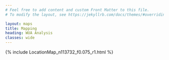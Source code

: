 ```yaml
---
# Feel free to add content and custom Front Matter to this file.
# To modify the layout, see https://jekyllrb.com/docs/themes/#overriding-theme-defaults

layout: maps
title: Mapping
heading: WUA Analysis
classes: wide
---
```


<p></p>
<p></p>
<p></p>

{% include LocationMap_n113732_f0.075_r1.html %}